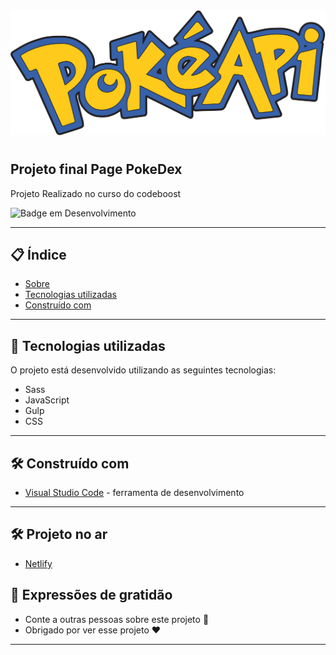<img src="https://raw.githubusercontent.com/PokeAPI/media/master/logo/pokeapi.svg?sanitize=true" height="200" width="100%">


#  
 
## Projeto final Page PokeDex

Projeto Realizado no curso do codeboost

![Badge em Desenvolvimento](https://img.shields.io/static/v1?label=STATUS&message=PROJETO%20FINALIZADO&color=GREEN&style=for-the-badge)
 
--- 

## 📋 Índice

- [Sobre](#projeto-final-banco-de-dados)
- [Tecnologias utilizadas](#-tecnologias-utilizadas)
- [Construído com](#%EF%B8%8F-construído-com)

--- 

## 🚀 Tecnologias utilizadas

O projeto está desenvolvido utilizando as seguintes tecnologias:

- Sass
- JavaScript
- Gulp
- CSS

--- 

## 🛠️ Construído com

* [Visual Studio Code](https://code.visualstudio.com/) - ferramenta de desenvolvimento

--- 


## 🛠️ Projeto no ar
 
* [Netlify](https://pagepokedex.netlify.app/)
 
## 🎁 Expressões de gratidão

* Conte a outras pessoas sobre este projeto 📢
* Obrigado por ver esse projeto ❤️


--- 